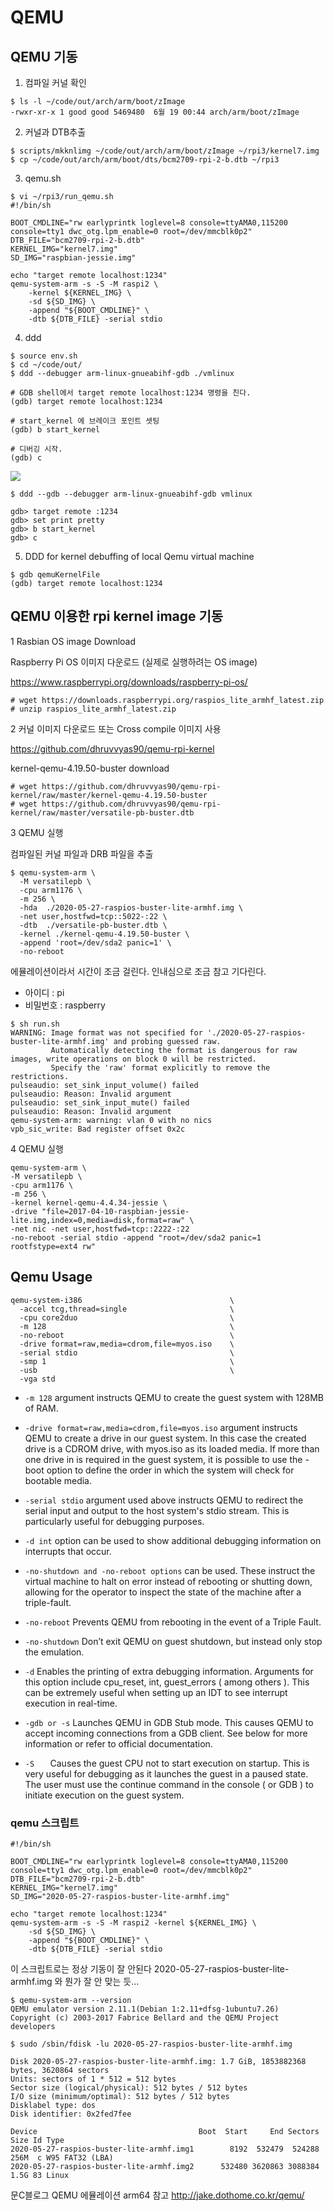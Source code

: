 
# QEMU 
## QEMU 기동

1. 컴파일 커널 확인

```
$ ls -l ~/code/out/arch/arm/boot/zImage
-rwxr-xr-x 1 good good 5469480  6월 19 00:44 arch/arm/boot/zImage
```
2. 커널과 DTB추출
```
$ scripts/mkknlimg ~/code/out/arch/arm/boot/zImage ~/rpi3/kernel7.img
$ cp ~/code/out/arch/arm/boot/dts/bcm2709-rpi-2-b.dtb ~/rpi3
```

3. qemu.sh 
```
$ vi ~/rpi3/run_qemu.sh
#!/bin/sh

BOOT_CMDLINE="rw earlyprintk loglevel=8 console=ttyAMA0,115200 console=tty1 dwc_otg.lpm_enable=0 root=/dev/mmcblk0p2"
DTB_FILE="bcm2709-rpi-2-b.dtb"
KERNEL_IMG="kernel7.img"
SD_IMG="raspbian-jessie.img"

echo "target remote localhost:1234"
qemu-system-arm -s -S -M raspi2 \
    -kernel ${KERNEL_IMG} \
    -sd ${SD_IMG} \
    -append "${BOOT_CMDLINE}" \
    -dtb ${DTB_FILE} -serial stdio
```
4. ddd 

```
$ source env.sh
$ cd ~/code/out/
$ ddd --debugger arm-linux-gnueabihf-gdb ./vmlinux

# GDB shell에서 target remote localhost:1234 명령을 친다.
(gdb) target remote localhost:1234

# start_kernel 에 브레이크 포인트 셋팅
(gdb) b start_kernel

# 디버깅 시작.
(gdb) c

```

![](https://i.stack.imgur.com/8KRxm.png)


```
$ ddd --gdb --debugger arm-linux-gnueabihf-gdb vmlinux

gdb> target remote :1234
gdb> set print pretty
gdb> b start_kernel
gdb> c
```


5. DDD for kernel debuffing of local Qemu virtual machine

```
$ gdb qemuKernelFile
(gdb) target remote localhost:1234
```


## QEMU 이용한 rpi kernel image 기동

1 Rasbian OS image Download 

Raspberry Pi OS 이미지 다운로드 (실제로 실행하려는 OS image)

<https://www.raspberrypi.org/downloads/raspberry-pi-os/>
```
# wget https://downloads.raspberrypi.org/raspios_lite_armhf_latest.zip
# unzip raspios_lite_armhf_latest.zip
```

2 커널 이미지 다운로드 또는 Cross compile 이미지 사용 

https://github.com/dhruvvyas90/qemu-rpi-kernel

kernel-qemu-4.19.50-buster download 
```
# wget https://github.com/dhruvvyas90/qemu-rpi-kernel/raw/master/kernel-qemu-4.19.50-buster
# wget https://github.com/dhruvvyas90/qemu-rpi-kernel/raw/master/versatile-pb-buster.dtb
```

3 QEMU 실행

컴파일된 커널 파일과  DRB 파일을 추출


```
$ qemu-system-arm \
  -M versatilepb \
  -cpu arm1176 \
  -m 256 \
  -hda  ./2020-05-27-raspios-buster-lite-armhf.img \
  -net user,hostfwd=tcp::5022-:22 \
  -dtb  ./versatile-pb-buster.dtb \
  -kernel ./kernel-qemu-4.19.50-buster \
  -append 'root=/dev/sda2 panic=1' \
  -no-reboot
  ```
  에뮬레이션이라서 시간이 조금 걸린다. 인내심으로 조금 참고 기다린다. 

- 아이디 : pi 
- 비밀번호 : raspberry
```
$ sh run.sh
WARNING: Image format was not specified for './2020-05-27-raspios-buster-lite-armhf.img' and probing guessed raw.
         Automatically detecting the format is dangerous for raw images, write operations on block 0 will be restricted.
         Specify the 'raw' format explicitly to remove the restrictions.
pulseaudio: set_sink_input_volume() failed
pulseaudio: Reason: Invalid argument
pulseaudio: set_sink_input_mute() failed
pulseaudio: Reason: Invalid argument
qemu-system-arm: warning: vlan 0 with no nics
vpb_sic_write: Bad register offset 0x2c
```

4 QEMU 실행
```
qemu-system-arm \
-M versatilepb \
-cpu arm1176 \
-m 256 \
-kernel kernel-qemu-4.4.34-jessie \
-drive "file=2017-04-10-raspbian-jessie-lite.img,index=0,media=disk,format=raw" \
-net nic -net user,hostfwd=tcp::2222-:22 
-no-reboot -serial stdio -append "root=/dev/sda2 panic=1 rootfstype=ext4 rw" 
```

## Qemu Usage

```
qemu-system-i386                                 \
  -accel tcg,thread=single                       \
  -cpu core2duo                                  \
  -m 128                                         \
  -no-reboot                                     \
  -drive format=raw,media=cdrom,file=myos.iso    \
  -serial stdio                                  \
  -smp 1                                         \
  -usb                                           \
  -vga std
  ```

- `-m 128` argument instructs QEMU to create the guest system with 128MB of RAM. 
- `-drive format=raw,media=cdrom,file=myos.iso` argument instructs QEMU to create a drive in our guest system. In this case the created drive is a CDROM drive, with myos.iso as its loaded media. If more than one drive in is required in the guest system, it is possible to use the -boot option to define the order in which the system will check for bootable media.
- `-serial stdio` argument used above instructs QEMU to redirect the serial input and output to the host system's stdio stream. This is particularly useful for debugging purposes.
- `-d int` option can be used to show additional debugging information on interrupts that occur. 
- `-no-shutdown and -no-reboot options` can be used. These instruct the virtual machine to halt on error instead of rebooting or shutting down, allowing for the operator to inspect the state of the machine after a triple-fault.

- `-no-reboot` Prevents QEMU from rebooting in the event of a Triple Fault.
- `-no-shutdown`	Don’t exit QEMU on guest shutdown, but instead only stop the emulation.
- `-d`	Enables the printing of extra debugging information. Arguments for this option include cpu_reset, int, guest_errors ( among others ). This can be extremely useful when setting up an IDT to see interrupt execution in real-time.
- `-gdb or -s`	Launches QEMU in GDB Stub mode. This causes QEMU to accept incoming connections from a GDB client. See below for more information or refer to official documentation.
- `-S	` Causes the guest CPU not to start execution on startup. This is very useful for debugging as it launches the guest in a paused state. The user must use the continue command in the console ( or GDB ) to initiate execution on the guest system.


### qemu 스크립트  
```
#!/bin/sh

BOOT_CMDLINE="rw earlyprintk loglevel=8 console=ttyAMA0,115200 console=tty1 dwc_otg.lpm_enable=0 root=/dev/mmcblk0p2"
DTB_FILE="bcm2709-rpi-2-b.dtb"
KERNEL_IMG="kernel7.img"
SD_IMG="2020-05-27-raspios-buster-lite-armhf.img"

echo "target remote localhost:1234"
qemu-system-arm -s -S -M raspi2 -kernel ${KERNEL_IMG} \
    -sd ${SD_IMG} \
    -append "${BOOT_CMDLINE}" \
    -dtb ${DTB_FILE} -serial stdio
```
이 스크립트로는 정상 기동이 잘 안된다  2020-05-27-raspios-buster-lite-armhf.img 와 뭔가 잘 안 맞는 듯...


```
$ qemu-system-arm --version
QEMU emulator version 2.11.1(Debian 1:2.11+dfsg-1ubuntu7.26)
Copyright (c) 2003-2017 Fabrice Bellard and the QEMU Project developers
```

```
$ sudo /sbin/fdisk -lu 2020-05-27-raspios-buster-lite-armhf.img

Disk 2020-05-27-raspios-buster-lite-armhf.img: 1.7 GiB, 1853882368 bytes, 3620864 sectors
Units: sectors of 1 * 512 = 512 bytes
Sector size (logical/physical): 512 bytes / 512 bytes
I/O size (minimum/optimal): 512 bytes / 512 bytes
Disklabel type: dos
Disk identifier: 0x2fed7fee

Device                                    Boot  Start     End Sectors  Size Id Type
2020-05-27-raspios-buster-lite-armhf.img1        8192  532479  524288  256M  c W95 FAT32 (LBA)
2020-05-27-raspios-buster-lite-armhf.img2      532480 3620863 3088384  1.5G 83 Linux
```

문C블로그 QEMU 에뮬레이션 arm64 참고 <http://jake.dothome.co.kr/qemu/>